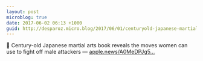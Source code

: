 ```yaml
---
layout: post
microblog: true
date: 2017-06-02 06:13 +1000
guid: http://desparoz.micro.blog/2017/06/01/centuryold-japanese-martial.html
---
```

🔗 Century-old Japanese martial arts book reveals the moves women can use to fight off male attackers — [apple.news/A0MeDPJg5...](https://apple.news/A0MeDPJg5SYepm725y2_sFA)
